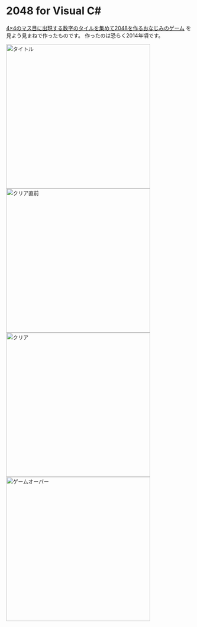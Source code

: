 # 2048 for Visual C#

[4×4のマス目に出現する数字のタイルを集めて2048を作るおなじみのゲーム](https://gabrielecirulli.github.io/2048/) を見よう見まねで作ったものです。
作ったのは恐らく2014年頃です。

<img src="https://user-images.githubusercontent.com/12870451/62098561-d1393700-b2c5-11e9-833e-d4674e352263.png" alt="タイトル" width="389"><img src="https://user-images.githubusercontent.com/12870451/62098569-db5b3580-b2c5-11e9-999a-e8e42796ced0.png" alt="クリア直前" width="389">
<img src="https://user-images.githubusercontent.com/12870451/62098563-d4ccbe00-b2c5-11e9-9a41-183d4595c559.png" alt="クリア" width="389"><img src="https://user-images.githubusercontent.com/12870451/62098566-d8604500-b2c5-11e9-9a13-b81348d29a43.png" alt="ゲームオーバー" width="389">
